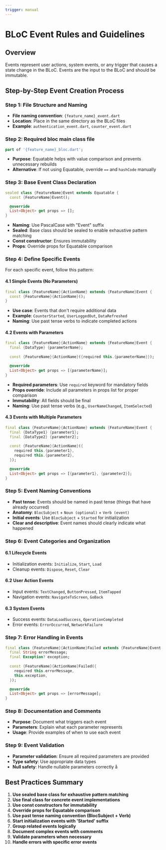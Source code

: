 ```yaml
---
trigger: manual
---
```


# BLoC Event Rules and Guidelines

## Overview
Events represent user actions, system events, or any trigger that causes a state change in the BLoC. Events are the input to the BLoC and should be immutable.

## Step-by-Step Event Creation Process

### Step 1: File Structure and Naming
- **File naming convention**: `{feature_name}_event.dart`
- **Location**: Place in the same directory as the BLoC files
- **Example**: `authentication_event.dart`, `counter_event.dart`

### Step 2: Required bloc main class file
```dart
part of '{feature_name}_bloc.dart';
```
- **Purpose**: Equatable helps with value comparison and prevents unnecessary rebuilds
- **Alternative**: If not using Equatable, override `==` and `hashCode` manually

### Step 3: Base Event Class Declaration
```dart
sealed class {FeatureName}Event extends Equatable {
  const {FeatureName}Event();

  @override
  List<Object> get props => [];
}
```
- **Naming**: Use PascalCase with "Event" suffix
- **Sealed**: Base class should be sealed to enable exhaustive pattern matching
- **Const constructor**: Ensures immutability
- **Props**: Override props for Equatable comparison

### Step 4: Define Specific Events
For each specific event, follow this pattern:

#### 4.1 Simple Events (No Parameters)
```dart
final class {FeatureName}{ActionName} extends {FeatureName}Event {
  const {FeatureName}{ActionName}();
}
```
- **Use case**: Events that don't require additional data
- **Example**: `CounterStarted`, `UserLoggedOut`, `DataRefreshed`
- **Naming**: Use past tense verbs to indicate completed actions

#### 4.2 Events with Parameters
```dart
final class {FeatureName}{ActionName} extends {FeatureName}Event {
  final {DataType} {parameterName};
  
  const {FeatureName}{ActionName}({required this.{parameterName}});

  @override
  List<Object> get props => [{parameterName}];
}
```
- **Required parameters**: Use `required` keyword for mandatory fields
- **Props override**: Include all parameters in props list for proper comparison
- **Immutability**: All fields should be final
- **Naming**: Use past tense verbs (e.g., `UserNameChanged`, `ItemSelected`)

#### 4.3 Events with Multiple Parameters
```dart
final class {FeatureName}{ActionName} extends {FeatureName}Event {
  final {DataType1} {parameter1};
  final {DataType2} {parameter2};
  
  const {FeatureName}{ActionName}({
    required this.{parameter1},
    required this.{parameter2},
  });

  @override
  List<Object> get props => [{parameter1}, {parameter2}];
}
```

### Step 5: Event Naming Conventions
- **Past tense**: Events should be named in past tense (things that have already occurred)
- **Anatomy**: `BlocSubject` + `Noun (optional)` + `Verb (event)`
- **Initial events**: Use `BlocSubject` + `Started` for initialization
- **Clear and descriptive**: Event names should clearly indicate what happened

### Step 6: Event Categories and Organization

#### 6.1 Lifecycle Events
- Initialization events: `Initialize`, `Start`, `Load`
- Cleanup events: `Dispose`, `Reset`, `Clear`

#### 6.2 User Action Events
- Input events: `TextChanged`, `ButtonPressed`, `ItemTapped`
- Navigation events: `NavigateToScreen`, `GoBack`

#### 6.3 System Events
- Success events: `DataLoadSuccess`, `OperationCompleted`
- Error events: `ErrorOccurred`, `NetworkFailure`

### Step 7: Error Handling in Events
```dart
final class {FeatureName}{ActionName}Failed extends {FeatureName}Event {
  final String errorMessage;
  final Exception? exception;
  
  const {FeatureName}{ActionName}Failed({
    required this.errorMessage,
    this.exception,
  });

  @override
  List<Object> get props => [errorMessage];
}
```

### Step 8: Documentation and Comments
- **Purpose**: Document what triggers each event
- **Parameters**: Explain what each parameter represents
- **Usage**: Provide examples of when to use each event

### Step 9: Event Validation
- **Parameter validation**: Ensure all required parameters are provided
- **Type safety**: Use appropriate data types
- **Null safety**: Handle nullable parameters correctly
å

## Best Practices Summary
1. **Use sealed base class for exhaustive pattern matching**
2. **Use final class for concrete event implementations**
3. **Use const constructors for immutability**
4. **Override props for Equatable comparison**
5. **Use past tense naming convention (BlocSubject + Verb)**
6. **Start initialization events with 'Started' suffix**
7. **Group related events logically**
8. **Document complex events with comments**
9. **Validate parameters when necessary**
10. **Handle errors with specific error events**